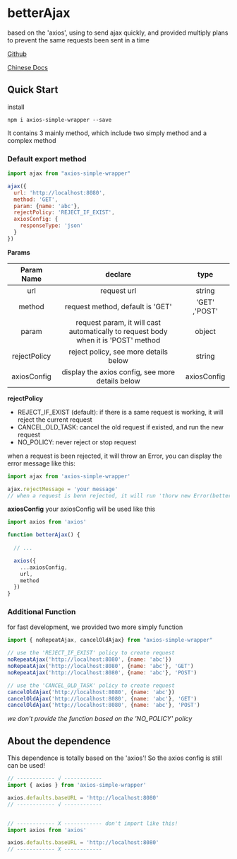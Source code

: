 # betterAjax

based on the 'axios', using to send ajax quickly, 
and provided multiply plans to prevent the same requests been sent in a time

[Github](https://github.com/HuPeng333/axios-simple-wrapper)

[Chinese Docs](https://github.com/HuPeng333/axios-simple-wrapper/blob/master/README.md)

## Quick Start
install
```shell
npm i axios-simple-wrapper --save
```
It contains 3 mainly method, which include two simply method and a complex method

### Default export method
```js
import ajax from "axios-simple-wrapper"

ajax({
  url: 'http://localhost:8080',
  method: 'GET',
  param: {name: 'abc'},
  rejectPolicy: 'REJECT_IF_EXIST',
  axiosConfig: {
    responseType: 'json'
  }
})
```
**Params**

| Param Name | declare | type |
| :----:   | :----:   | :----: |
| url     | request url   |  string |
| method  | request method, default is 'GET' | 'GET' ,'POST' |
| param  | request param, it will cast automatically to request body when it is 'POST' method | object |
|rejectPolicy | reject policy, see more details below | string |
|axiosConfig | display the axios config, see more details below  | axiosConfig |

**rejectPolicy**
- REJECT_IF_EXIST (default): if there is a same request is working, it will reject the current request
- CANCEL_OLD_TASK: cancel the old request if existed, and run the new request
- NO_POLICY: never reject or stop request

when a request is been rejected, it will throw an Error, you can display the error message like this:
```js
import ajax from 'axios-simple-wrapper'

ajax.rejectMessage = 'your message'
// when a request is benn rejected, it will run 'thorw new Error(betterAjax.rejectMessage)'
```

**axiosConfig**
your axiosConfig will be used like this

```js
import axios from 'axios'

function betterAjax() {
  
  // ...

  axios({
    ...axiosConfig,
    url,
    method
  })
}
```

### Additional Function
for fast development, we provided two more simply function

```js
import { noRepeatAjax, cancelOldAjax} from "axios-simple-wrapper"

// use the 'REJECT_IF_EXIST' policy to create request
noRepeatAjax('http://localhost:8080', {name: 'abc'})
noRepeatAjax('http://localhost:8080', {name: 'abc'}, 'GET')
noRepeatAjax('http://localhost:8080', {name: 'abc'}, 'POST')

// use the 'CANCEL_OLD_TASK' policy to create request
cancelOldAjax('http://localhost:8080', {name: 'abc'})
cancelOldAjax('http://localhost:8080', {name: 'abc'}, 'GET')
cancelOldAjax('http://localhost:8080', {name: 'abc'}, 'POST')

```

*we don't provide the function based on the 'NO_POLICY' policy*

## About the dependence
This dependence is totally based on the 'axios'! So the axios config is still can be used!
```js
// ------------ √ ------------
import { axios } from 'axios-simple-wrapper'

axios.defaults.baseURL = 'http://localhost:8080'
// ------------ √ ------------


// ------------ X ------------ don't import like this!
import axios from 'axios'

axios.defaults.baseURL = 'http://localhost:8080'
// ------------ X ------------
```
